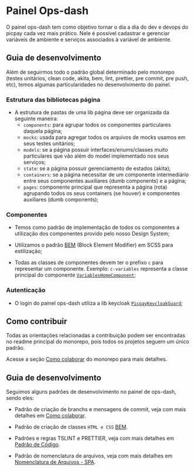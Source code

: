 # Painel Ops-dash

O painel ops-dash tem como objetivo tornar o dia a dia do dev e devops do picpay cada vez mais prático.
Nele é possível cadastrar e gerenciar variáveis de ambiente e serviços associados à variável de ambiente.

## Guia de desenvolvimento

Além de seguirmos todo o padrão global determinado pelo monorepo (testes unitários, clean code, akita, bem, lint, prettier, pre commit, pre push, etc), temos algumas particularidades no desenvolvimento do painel.

### Estrutura das bibliotecas página

-   A estrutura de pastas de uma lib página deve ser organizada da seguinte maneira:
    -   `components`: para agrupar todos os componentes particulares daquela página;
    -   `mocks`: usada para agregar todos os arquivos de mocks usamos em seus testes unitários;
    -   `models`: se a página possuir interfaces/enums/classes muito particulares que vão além do model implementado nos seus serviços;
    -   `state`: se a página possuir gerenciamento de estados (akita);
    -   `containers`: se a página necessitar de um componente intermediário entre seus componentes auxiliares (dumb components) e a página;
    -   `pages`: componente principal que representa a página (rota) agrupando todos os seus containers (se houver) e componentes auxiliares (dumb components);

### Componentes

-   Temos como padrão de implementação de todos os componentes a utilização dos componentes provido pelo nosso Design System;

-   Utilizamos o padrão [BEM](https://desenvolvimentoparaweb.com/css/bem/) (Block Element Modifier) em SCSS para estilização;

-   Todas as classes de componentes devem ter o prefixo `c` para representar um componente. Exemplo: `c-variables` representa a classe principal do componente [`VariablesHomeComponent`](/libs/angular/ops-dash/variables/src/lib/pages/variables/variables.component.scss);

### Autenticação

-   O login do painel ops-dash utiliza a lib keycloak [`PicpayKeycloakGuard`](/libs/packages/keycloak/README.md);

## Como contribuir

Todas as orientações relacionadas a contribuição podem ser encontradas no readme principal do monorepo, pois todos os projetos seguem um único padrão.

Acesse a seção [Como colaborar](/README.md#como-colaborar) do monorepo para mais detalhes.

## Guia de desenvolvimento

Seguimos alguns padrões de desenvolvimento no painel de ops-dash, sendo eles:

-   Padrão de criação de branchs e mensagens de commit, veja com mais detalhes em [Como colaborar](/README.md#como-colaborar).

-   Padrão de criação de classes `HTML e CSS` [BEM](https://desenvolvimentoparaweb.com/css/bem/).

-   Padrões e regras TSLINT e PRETTIER, veja com mais detalhes em [Padrão de Código](https://picpay.atlassian.net/wiki/spaces/FRONT/pages/452952415/Padr+o+de+C+digo+Code+Style).

-   Padrão de nomenclatura de arquivos, veja com mais detalhes em [Nomenclatura de Arquivos - SPA](https://picpay.atlassian.net/wiki/spaces/FRONT/pages/546439215/Nomenclatura+de+Arquivos+-+SPA).
